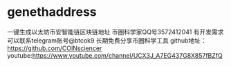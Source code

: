 # genethaddress
一键生成以太坊币安智能链区块链地址
币圈科学家QQ号3572412041
有开发需求可以联系telegram账号@btcok9
长期免费分享币圈科学工具
github地址：https://github.com/COINsciencer
youtube:https://www.youtube.com/channel/UCX3J_A7EG437G8X857fBZfQ
